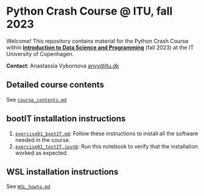 # Python Crash Course @ ITU, fall 2023

Welcome! This repository contains material for the Python Crash Course within  [**Introduction to Data Science and Programming**](https://learnit.itu.dk/course/view.php?id=3022199) (fall 2023) at the IT University of Copenhagen.

**Contact**: Anastassia Vybornova [anvy@itu.dk](mailto:anvy@itu.dk)

## Detailed course contents

See [`course_contents.md`](https://github.com/anastassiavybornova/pythoncrashcourse/blob/main/cource_contents.md)

## bootIT installation instructions

1. [`exercise01_bootIT.md`](https://github.com/anastassiavybornova/pythoncrashcourse/blob/main/exercise01_bootIT.md): Follow these instructions to install all the software needed in the course.
2. [`exercise01_testIT.ipynb`](https://github.com/anastassiavybornova/pythoncrashcourse/blob/main/exercise01_testIT.ipynb): Run this notebook to verify that the installation worked as expected.

## WSL installation instructions

See [`WSL_howto.md`](https://github.com/anastassiavybornova/pythoncrashcourse/blob/main/WSL_howto.md)